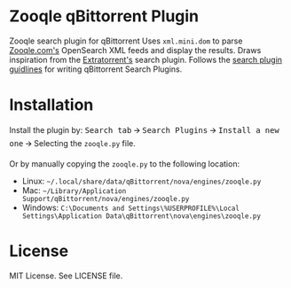 # Zooqle qBittorrent Plugin
Zooqle search plugin for qBittorrent
Uses `xml.mini.dom` to parse [Zooqle.com's](https://zooqle.com/) OpenSearch XML feeds and display the results. Draws inspiration from the [Extratorrent's](https://github.com/qbittorrent/qBittorrent/blob/master/src/searchengine/nova/engines/extratorrent.py) search plugin.
Follows the [search plugin guidlines](https://github.com/qbittorrent/qBittorrent/wiki/How-to-write-a-search-plugin) for writing qBittorrent Search Plugins.

# Installation
Install the plugin by:
<kbd>Search tab</kbd> 🡪 <kbd>Search Plugins</kbd> 🡪 <kbd>Install a new one</kbd> 🡪 Selecting the `zooqle.py` file.

Or by manually copying the `zooqle.py` to the following location:
  * Linux: `~/.local/share/data/qBittorrent/nova/engines/zooqle.py`
  * Mac: `~/Library/Application Support/qBittorrent/nova/engines/zooqle.py`
  * Windows: `C:\Documents and Settings\%USERPROFILE%\Local Settings\Application Data\qBittorrent\nova\engines\zooqle.py`

# License
MIT License. See LICENSE file.
